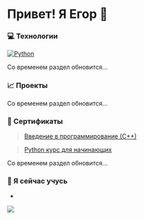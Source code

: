 # Привет! Я Егор 👋
### 💻 Технологии
[![Python](https://img.shields.io/badge/-Python-464646??style=flat-square&logo=Python)](https://www.python.org/)

Со временем раздел обновится...
### 📈 Проекты

Со временем раздел обновится...
### 📜 Сертификаты
>[Введение в программирование (С++)](https://github.com/EgorLekontsev/EgorLekontsev/blob/main/Введение%20в%20С%2B%2B.pdf)

>[Python курс для начинающих](https://github.com/EgorLekontsev/EgorLekontsev/blob/main/Python%20для%20начинающих.pdf)

Со временем раздел обновится...
### 🌱 Я сейчас учусь
- []()

![](https://komarev.com/ghpvc/?username=EgorLekontsev&style=for-the-badge&color=5d0b0c)
